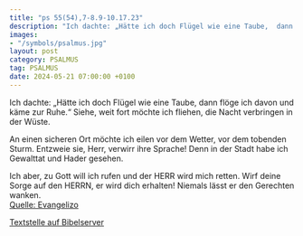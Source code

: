 ```yaml
---
title: "ps 55(54),7-8.9-10.17.23"
description: "Ich dachte: „Hätte ich doch Flügel wie eine Taube,  dann flöge ich davon und käme zur Ruhe.“ Siehe, weit fort möchte ich fliehen,  die Nacht verbringen in der Wüste.  An einen sicheren Ort möchte ich eilen vor dem Wetter,  vor dem tobenden Sturm. Entzweie sie, Herr, verwirr ih...."
images:
- "/symbols/psalmus.jpg"
layout: post
category: PSALMUS
tag: PSALMUS
date: 2024-05-21 07:00:00 +0100
---
```

Ich dachte: „Hätte ich doch Flügel wie eine Taube, 
dann flöge ich davon und käme zur Ruhe.“
Siehe, weit fort möchte ich fliehen, 
die Nacht verbringen in der Wüste.

An einen sicheren Ort möchte ich eilen vor dem Wetter, 
vor dem tobenden Sturm.
Entzweie sie, Herr, verwirr ihre Sprache! 
Denn in der Stadt habe ich Gewalttat und Hader gesehen.<!--more-->

Ich aber, zu Gott will ich rufen 
und der HERR wird mich retten.
Wirf deine Sorge auf den HERRN, er wird dich erhalten! 
Niemals lässt er den Gerechten wanken.<br>
[Quelle: Evangelizo](https://evangeliumtagfuertag.org/DE/gospel)

[Textstelle auf Bibelserver](https://www.bibleserver.com/EU/ps55(54),7-8.9-10.17.23)
